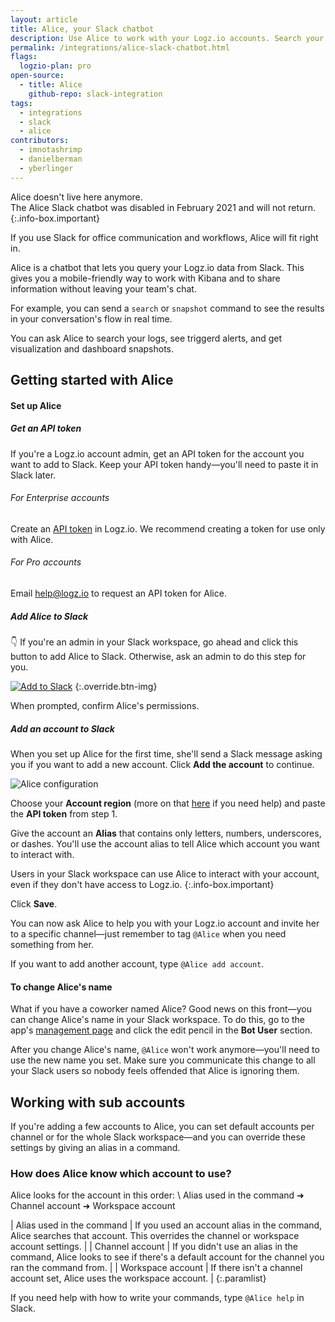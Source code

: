 ```yaml
---
layout: article
title: Alice, your Slack chatbot
description: Use Alice to work with your Logz.io accounts. Search your logs, see triggered alerts, and get snapshots of visualizations and dashboards—all right from Slack.
permalink: /integrations/alice-slack-chatbot.html
flags:
  logzio-plan: pro
open-source:
  - title: Alice
    github-repo: slack-integration
tags:
  - integrations
  - slack
  - alice
contributors:
  - imnotashrimp
  - danielberman
  - yberlinger
---
```


<!-- info-box-start:info -->
Alice doesn't live here anymore. <br> 
The Alice Slack chatbot was disabled in February 2021 and will not return.
{:.info-box.important}
<!-- info-box-end -->

If you use Slack for office communication and workflows,
Alice will fit right in.

Alice is a chatbot that lets you query your Logz.io data from Slack.
This gives you a mobile-friendly way to work with Kibana
and to share information without leaving your team's chat.

For example, you can send a `search` or `snapshot` command
to see the results in your conversation's flow in real time.

You can ask Alice to search your logs, see triggerd alerts,
and get visualization and dashboard snapshots.

## Getting started with Alice

#### Set up Alice

<div class="tasklist">

##### Get an API token

If you're a Logz.io account admin,
get an API token for the account you want to add to Slack.
Keep your API token handy—you'll need to paste it in Slack later.

###### For Enterprise accounts

Create an [API token](https://app.logz.io/#/dashboard/settings/manage-tokens/api) in Logz.io.
We recommend creating a token for use only with Alice.

###### For Pro accounts

Email [help@logz.io](mailto:help@logz.io) to request an API token for Alice.

##### Add Alice to Slack

👇 If you're an admin in your Slack workspace,
go ahead and click this button to add Alice to Slack.
Otherwise, ask an admin to do this step for you.

[![Add to Slack](https://platform.slack-edge.com/img/add_to_slack.png)](https://slack.com/oauth/authorize?client_id=8241711843.335794452337&amp;scope=bot)
{:.override.btn-img}

When prompted, confirm Alice's permissions.

##### Add an account to Slack

When you set up Alice for the first time,
she'll send a Slack message asking you if you want to add a new account.
Click **Add the account** to continue.

![Alice configuration](https://dytvr9ot2sszz.cloudfront.net/logz-docs/alice/alice-config.png)

Choose your **Account region**
(more on that [here]({{site.baseurl}}/user-guide/accounts/account-region.html) if you need help)
and paste the **API token** from step 1.

Give the account an **Alias**
that contains only letters, numbers, underscores, or dashes.
You'll use the account alias to tell Alice
which account you want to interact with.

Users in your Slack workspace can use Alice to interact with your account, even if they don't have access to Logz.io.
{:.info-box.important}

Click **Save**.

</div>

You can now ask Alice to help you with your Logz.io account
and invite her to a specific channel—just remember to tag `@Alice`
when you need something from her.

If you want to add another account, type `@Alice add account`.

#### To change Alice's name

What if you have a coworker named Alice?
Good news on this front—you can change Alice's name in your Slack workspace.
To do this,
go to the app's [management page](https://slack.com/apps/A9VPCDA9X-alice?next_id=0)
and click the edit pencil in the **Bot User** section.

After you change Alice's name,
`@Alice` won't work anymore—you'll need to use the new name you set.
Make sure you communicate this change to all your Slack users
so nobody feels offended that Alice is ignoring them.

## Working with sub accounts

If you're adding a few accounts to Alice,
you can set default accounts per channel
or for the whole Slack workspace—and you can override these settings
by giving an alias in a command.

### How does Alice know which account to use?

Alice looks for the account in this order: \\
<span class="bold border background">Alias used in the command</span> ➜
<span class="bold border background">Channel account</span> ➜
<span class="bold border background">Workspace account</span>

| Alias used in the command | If you used an account alias in the command, Alice searches that account. This overrides the channel or workspace account settings. |
| Channel account | If you didn't use an alias in the command, Alice looks to see if there's a default account for the channel you ran the command from. |
| Workspace account | If there isn't a channel account set, Alice uses the workspace account. |
{:.paramlist}

If you need help with how to write your commands, type `@Alice help` in Slack.
<!--Check back in 1 month -->